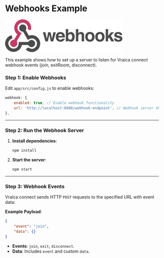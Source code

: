 # Webhooks Example

![webhook](./webhooks.png)

This example shows how to set up a server to listen for Vraica connect webhook events (join, exitRoom, disconnect).

### Step 1: Enable Webhooks

Edit `app/src/config.js` to enable webhooks:

```javascript
webhook: {
    enabled: true, // Enable webhook functionality
    url: 'http://localhost:8888/webhook-endpoint', // Webhook server URL
},
```

---

### Step 2: Run the Webhook Server

1. **Install dependencies**:

    ```bash
    npm install
    ```

2. **Start the server**:

    ```bash
    npm start
    ```

---

### Step 3: Webhook Events

Vraica connect sends HTTP `POST` requests to the specified URL with event data:

**Example Payload**:

```json
{
    "event": "join",
    "data": {}
}
```

- **Events**: `join`, `exit`, `disconnect`.
- **Data**: Includes `event` and custom `data`.
